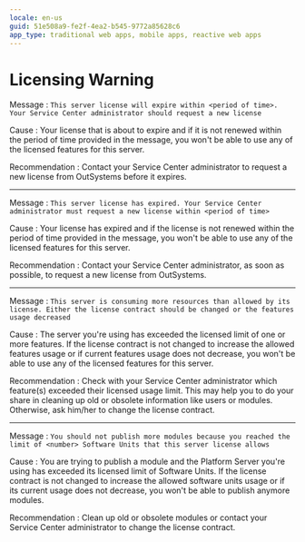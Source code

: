 ```yaml
---
locale: en-us
guid: 51e508a9-fe2f-4ea2-b545-9772a85628c6
app_type: traditional web apps, mobile apps, reactive web apps
---
```


# Licensing Warning

Message
:   `This server license will expire within <period of time>. Your Service Center administrator should request a new license`

Cause
:   Your license that is about to expire and if it is not renewed within the period of time provided in the message, you won't be able to use any of the licensed features for this server.

Recommendation
:   Contact your Service Center administrator to request a new license from OutSystems before it expires.

---

Message
:   `This server license has expired. Your Service Center administrator must request a new license within <period of time>`

Cause
:   Your license has expired and if the license is not renewed within the period of time provided in the message, you won't be able to use any of the licensed features for this server.

Recommendation
:   Contact your Service Center administrator, as soon as possible, to request a new license from OutSystems.

---

Message
:   `This server is consuming more resources than allowed by its license. Either the license contract should be changed or the features usage decreased`

Cause
:   The server you're using has exceeded the licensed limit of one or more features. If the license contract is not changed to increase the allowed features usage or if current features usage does not decrease, you won't be able to use any of the licensed features for this server.

Recommendation
:   Check with your Service Center administrator which feature(s) exceeded their licensed usage limit. This may help you to do your share in cleaning up old or obsolete information like users or modules. Otherwise, ask him/her to change the license contract.

---

Message
:   `You should not publish more modules because you reached the limit of <number> Software Units that this server license allows`

Cause
:   You are trying to publish a module and the Platform Server you're using has exceeded its licensed limit of Software Units. If the license contract is not changed to increase the allowed software units usage or if its current usage does not decrease, you won't be able to publish anymore modules.

Recommendation
:   Clean up old or obsolete modules or contact your Service Center administrator to change the license contract.

